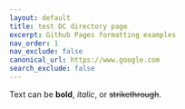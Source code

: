 ```yaml
---
layout: default
title: test DC directory page
excerpt: Github Pages formatting examples
nav_order: 1
nav_exclude: false
canonical_url: https://www.google.com
search_exclude: false
---
```



Text can be **bold**, _italic_, or ~~strikethrough~~.
